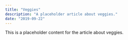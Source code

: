 ```yaml
---
title: "Veggies"
description: "A placeholder article about veggies."
date: "2019-09-22"
---
```


This is a placeholder content for the article about veggies.
